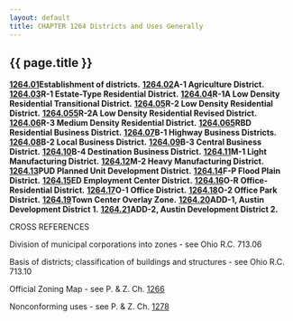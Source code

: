 ```yaml
---
layout: default 
title: CHAPTER 1264 Districts and Uses Generally
---
```


{{ page.title }}
----------------

[**1264.01**](4dcda801.html)**Establishment of districts.**
[**1264.02**](4de1a210.html)**A-1 Agriculture District.**
[**1264.03**](4de8f500.html)**R-1 Estate-Type Residential District.**
[**1264.04**](4dec7194.html)**R-1A Low Density Residential Transitional
District.** [**1264.05**](4df0861f.html)**R-2 Low Density Residential
District.** [**1264.055**](4df38526.html)**R-2A Low Density Residential
Revised District.** [**1264.06**](4df77c49.html)**R-3 Medium Density
Residential District.** [**1264.065**](4e0826ba.html)**RBD Residential
Business District.** [**1264.07**](4e266f74.html)**B-1 Highway Business
Districts.** [**1264.08**](4e511c3a.html)**B-2 Local Business
District.** [**1264.09**](4e7a9f00.html)**B-3 Central Business
District.** [**1264.10**](4e7e8832.html)**B-4 Destination Business
District.** [**1264.11**](4e8b1f28.html)**M-1 Light Manufacturing
District.** [**1264.12**](4e8f7bd1.html)**M-2 Heavy Manufacturing
District.** [**1264.13**](4e93b2b3.html)**PUD Planned Unit Development
District.** [**1264.14**](4e96d8e2.html)**F-P Flood Plain District.**
[**1264.15**](4e9aba32.html)**ED Employment Center District.**
[**1264.16**](4ee90a96.html)**O-R Office-Residential District.**
[**1264.17**](4f1026a9.html)**O-1 Office District.**
[**1264.18**](4f39a574.html)**O-2 Office Park District.**
[**1264.19**](4f640305.html)**Town Center Overlay Zone.**
[**1264.20**](4f6b4030.html)**ADD-1, Austin Development District 1.**
[**1264.21**](50069d91.html)**ADD-2, Austin Development District 2.**

CROSS REFERENCES

Division of municipal corporations into zones - see Ohio R.C. 713.06

Basis of districts; classification of buildings and structures - see
Ohio R.C. 713.10

Official Zoning Map - see P. & Z. Ch. [1266](5043c9f6.html)

Nonconforming uses - see P. & Z. Ch. [1278](549d824f.html)
